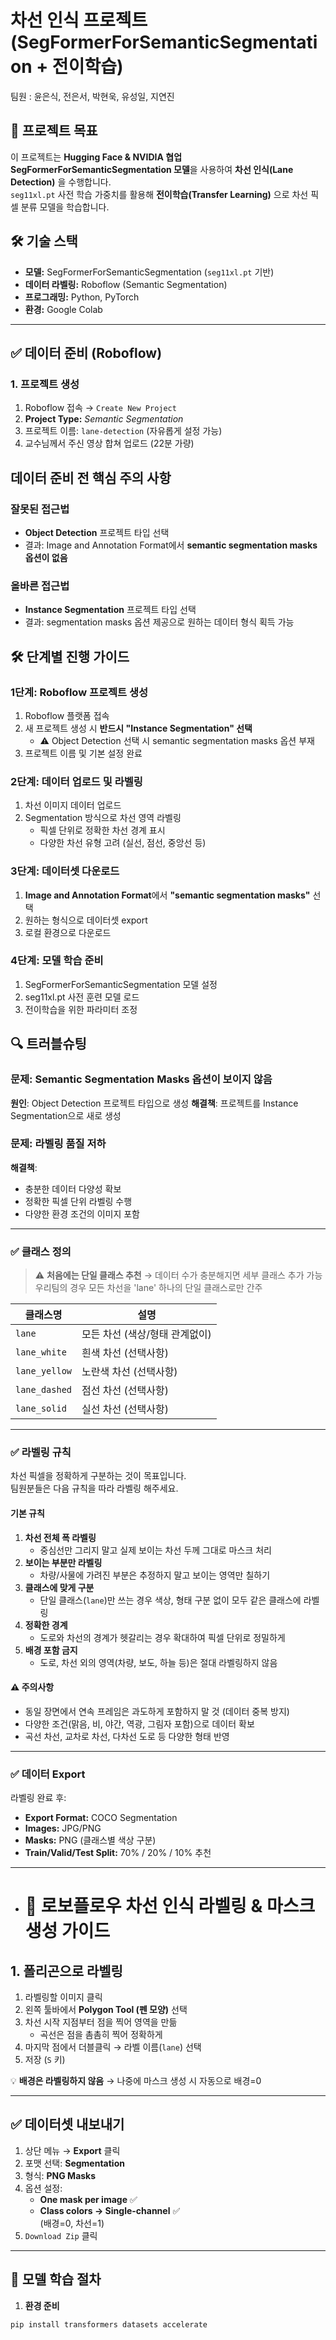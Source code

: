 # 차선 인식 프로젝트 (SegFormerForSemanticSegmentation + 전이학습)
팀원 : 윤은식, 전은서, 박현욱, 유성일, 지연진

## 📌 프로젝트 목표
이 프로젝트는 **Hugging Face & NVIDIA 협업 SegFormerForSemanticSegmentation 모델**을 사용하여 **차선 인식(Lane Detection)** 을 수행합니다.  
`seg11xl.pt` 사전 학습 가중치를 활용해 **전이학습(Transfer Learning)** 으로 차선 픽셀 분류 모델을 학습합니다.


## 🛠 기술 스택
- **모델:** SegFormerForSemanticSegmentation (`seg11xl.pt` 기반)
- **데이터 라벨링:** Roboflow (Semantic Segmentation)
- **프로그래밍:** Python, PyTorch
- **환경:** Google Colab

---

## ✅ 데이터 준비 (Roboflow)

### 1. 프로젝트 생성
1. Roboflow 접속 → `Create New Project`
2. **Project Type:** *Semantic Segmentation*
3. 프로젝트 이름: `lane-detection` (자유롭게 설정 가능)
4. 교수님께서 주신 영상 합쳐 업로드 (22분 가량)

## 데이터 준비 전 핵심 주의 사항

### 잘못된 접근법
- **Object Detection** 프로젝트 타입 선택
- 결과: Image and Annotation Format에서 **semantic segmentation masks 옵션이 없음**

### 올바른 접근법  
- **Instance Segmentation** 프로젝트 타입 선택
- 결과: segmentation masks 옵션 제공으로 원하는 데이터 형식 획득 가능

## 🛠️ 단계별 진행 가이드

### 1단계: Roboflow 프로젝트 생성
1. Roboflow 플랫폼 접속
2. 새 프로젝트 생성 시 **반드시 "Instance Segmentation" 선택**
   - ⚠️ Object Detection 선택 시 semantic segmentation masks 옵션 부재
3. 프로젝트 이름 및 기본 설정 완료

### 2단계: 데이터 업로드 및 라벨링
1. 차선 이미지 데이터 업로드
2. Segmentation 방식으로 차선 영역 라벨링
   - 픽셀 단위로 정확한 차선 경계 표시
   - 다양한 차선 유형 고려 (실선, 점선, 중앙선 등)

### 3단계: 데이터셋 다운로드
1. **Image and Annotation Format**에서 **"semantic segmentation masks"** 선택
2. 원하는 형식으로 데이터셋 export
3. 로컬 환경으로 다운로드

### 4단계: 모델 학습 준비
1. SegFormerForSemanticSegmentation 모델 설정
2. seg11xl.pt 사전 훈련 모델 로드
3. 전이학습을 위한 파라미터 조정

## 🔍 트러블슈팅

### 문제: Semantic Segmentation Masks 옵션이 보이지 않음
**원인**: Object Detection 프로젝트 타입으로 생성
**해결책**: 프로젝트를 Instance Segmentation으로 새로 생성

### 문제: 라벨링 품질 저하
**해결책**: 
- 충분한 데이터 다양성 확보
- 정확한 픽셀 단위 라벨링 수행
- 다양한 환경 조건의 이미지 포함

---

### ✅ 클래스 정의
> ⚠ **처음에는 단일 클래스 추천** → 데이터 수가 충분해지면 세부 클래스 추가 가능
> 우리팀의 경우 모든 차선을 'lane' 하나의 단일 클래스로만 간주

| 클래스명       | 설명                                    |
|----------------|----------------------------------------|
| `lane`         | 모든 차선 (색상/형태 관계없이)          |
| `lane_white`   | 흰색 차선 (선택사항)                    |
| `lane_yellow`  | 노란색 차선 (선택사항)                  |
| `lane_dashed`  | 점선 차선 (선택사항)                    |
| `lane_solid`   | 실선 차선 (선택사항)                    |

---

### ✅ 라벨링 규칙
차선 픽셀을 정확하게 구분하는 것이 목표입니다.  
팀원분들은 다음 규칙을 따라 라벨링 해주세요.

#### 기본 규칙
1. **차선 전체 폭 라벨링**  
   - 중심선만 그리지 말고 실제 보이는 차선 두께 그대로 마스크 처리
2. **보이는 부분만 라벨링**  
   - 차량/사물에 가려진 부분은 추정하지 말고 보이는 영역만 칠하기
3. **클래스에 맞게 구분**  
   - 단일 클래스(`lane`)만 쓰는 경우 색상, 형태 구분 없이 모두 같은 클래스에 라벨링
4. **정확한 경계**  
   - 도로와 차선의 경계가 헷갈리는 경우 확대하여 픽셀 단위로 정밀하게
5. **배경 포함 금지**  
   - 도로, 차선 외의 영역(차량, 보도, 하늘 등)은 절대 라벨링하지 않음

#### ⚠ 주의사항
- 동일 장면에서 연속 프레임은 과도하게 포함하지 말 것 (데이터 중복 방지)
- 다양한 조건(맑음, 비, 야간, 역광, 그림자 포함)으로 데이터 확보
- 곡선 차선, 교차로 차선, 다차선 도로 등 다양한 형태 반영

---

### ✅ 데이터 Export
라벨링 완료 후:
- **Export Format:** COCO Segmentation
- **Images:** JPG/PNG
- **Masks:** PNG (클래스별 색상 구분)
- **Train/Valid/Test Split:** 70% / 20% / 10% 추천

---

- # 📌 로보플로우 차선 인식 라벨링 & 마스크 생성 가이드

## 1. 폴리곤으로 라벨링
1. 라벨링할 이미지 클릭
2. 왼쪽 툴바에서 **Polygon Tool (펜 모양)** 선택
3. 차선 시작 지점부터 점을 찍어 영역을 만듦
   - 곡선은 점을 촘촘히 찍어 정확하게
4. 마지막 점에서 더블클릭 → 라벨 이름(`lane`) 선택
5. 저장 (`S` 키)

💡 **배경은 라벨링하지 않음** → 나중에 마스크 생성 시 자동으로 배경=0

---

## ✅ 데이터셋 내보내기
1. 상단 메뉴 → **Export** 클릭
2. 포맷 선택: **Segmentation**
3. 형식: **PNG Masks**
4. 옵션 설정:
   - **One mask per image** ✅
   - **Class colors → Single-channel** ✅  
     (배경=0, 차선=1)
5. `Download Zip` 클릭

---

## 🧠 모델 학습 절차

1. **환경 준비**
```bash
pip install transformers datasets accelerate
